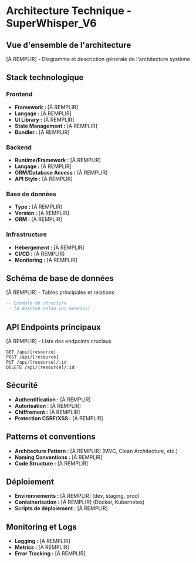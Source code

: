 # Architecture Technique - SuperWhisper_V6

## Vue d'ensemble de l'architecture
[À REMPLIR] - Diagramme et description générale de l'architecture système

## Stack technologique

### Frontend
- **Framework :** [À REMPLIR]
- **Langage :** [À REMPLIR]
- **UI Library :** [À REMPLIR]
- **State Management :** [À REMPLIR]
- **Bundler :** [À REMPLIR]

### Backend
- **Runtime/Framework :** [À REMPLIR]
- **Langage :** [À REMPLIR]
- **ORM/Database Access :** [À REMPLIR]
- **API Style :** [À REMPLIR]

### Base de données
- **Type :** [À REMPLIR]
- **Version :** [À REMPLIR]
- **ORM :** [À REMPLIR]

### Infrastructure
- **Hébergement :** [À REMPLIR]
- **CI/CD :** [À REMPLIR]
- **Monitoring :** [À REMPLIR]

## Schéma de base de données
[À REMPLIR] - Tables principales et relations

```sql
-- Exemple de structure
-- [À ADAPTER selon vos besoins]
```

## API Endpoints principaux
[À REMPLIR] - Liste des endpoints cruciaux

```
GET /api/[resource]
POST /api/[resource]
PUT /api/[resource]/:id
DELETE /api/[resource]/:id
```

## Sécurité
- **Authentification :** [À REMPLIR]
- **Autorisation :** [À REMPLIR]
- **Chiffrement :** [À REMPLIR]
- **Protection CSRF/XSS :** [À REMPLIR]

## Patterns et conventions
- **Architecture Pattern :** [À REMPLIR] (MVC, Clean Architecture, etc.)
- **Naming Conventions :** [À REMPLIR]
- **Code Structure :** [À REMPLIR]

## Déploiement
- **Environnements :** [À REMPLIR] (dev, staging, prod)
- **Containerisation :** [À REMPLIR] (Docker, Kubernetes)
- **Scripts de déploiement :** [À REMPLIR]

## Monitoring et Logs
- **Logging :** [À REMPLIR]
- **Metrics :** [À REMPLIR]
- **Error Tracking :** [À REMPLIR] 